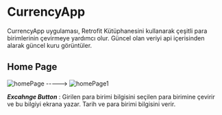 # CurrencyApp
CurrencyApp uygulaması, Retrofit Kütüphanesini kullanarak çeşitli para birimlerinin çevirmeye yardımcı olur. Güncel olan veriyi api içerisinden alarak güncel kuru görüntüler.

## Home Page
![homePage](https://github.com/Emreren11/CurrencyApp/assets/113580478/1762432f-5724-4e4f-9c84-019d0138b68f)   -----> 
![homePage1](https://github.com/Emreren11/CurrencyApp/assets/113580478/957a316a-85cf-4204-85e4-21625f956bc0)

***Excahnge Button*** : Girilen para birimi bilgisini seçilen para birimine çevirir ve bu bilgiyi ekrana yazar. Tarih ve para birimi bilgisini verir.
